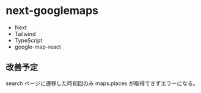# next-googlemaps

- Next
- Tailwind
- TypeScript
- google-map-react

## 改善予定

search ページに遷移した時初回のみ maps.places が取得できずエラーになる。
